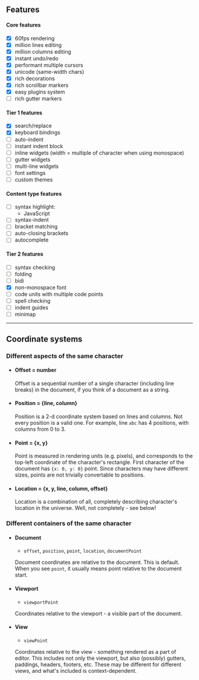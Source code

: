 ## Features

#### Core features
* [x] 60fps rendering
* [x] million lines editing
* [x] million columns editing
* [x] instant undo/redo
* [x] performant multiple cursors
* [x] unicode (same-width chars)
* [x] rich decorations
* [x] rich scrollbar markers
* [x] easy plugins system
* [ ] rich gutter markers

#### Tier 1 features
* [x] search/replace
* [x] keyboard bindings
* [ ] auto-indent
* [ ] instant indent block
* [ ] inline widgets (width = multiple of character when using monospace)
* [ ] gutter widgets
* [ ] multi-line widgets
* [ ] font settings
* [ ] custom themes

#### Content type features
* [ ] syntax highlight:
    - JavaScript
* [ ] syntax-indent
* [ ] bracket matching
* [ ] auto-closing brackets
* [ ] autocomplete

#### Tier 2 features
* [ ] syntax checking
* [ ] folding
* [ ] bidi
* [x] non-monospace font
* [ ] code units with multiple code points
* [ ] spell checking
* [ ] indent guides
* [ ] minimap

---

## Coordinate systems

### Different aspects of the same character

* #### Offset = number
  Offset is a sequential number of a single character (including line breaks) in the document,
  if you think of a document as a string.

* #### Position = {line, column}
  Position is a 2-d coordinate system based on lines and columns. Not every position is a valid one.
  For example, line `abc` has 4 positions, with columns from 0 to 3.

* #### Point = {x, y}
  Point is measured in rendering units (e.g. pixels), and corresponds to the top-left
  coordinate of the character's rectangle.
  First character of the document has `{x: 0, y: 0}` point.
  Since characters may have different sizes, points are not trivially convertable to positions.

* #### Location = {x, y, line, column, offset}
  Location is a combination of all, completely describing character's location in the universe.
  Well, not completely - see below!

### Different containers of the same character

* #### Document
  - `offset`, `position`, `point`, `location`, `documentPoint`
  
  Document coordinates are relative to the document. This is default. When you see `point`,
  it usually means point relative to the document start.
  
* #### Viewport
  - `viewportPoint`
  
  Coordinates relative to the viewport - a visible part of the document.
  
* #### View
  - `viewPoint`
  
  Coordinates relative to the view - something rendered as a part of editor.
  This includes not only the viewport, but also (possibly) gutters, paddings, headers, footers, etc.
  These may be different for different views, and what's included is context-dependent.
 






